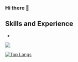 ### Hi there 👋

<!--
**RomanIlchenko1308/RomanIlchenko1308** is a ✨ _special_ ✨ repository because its `README.md` (this file) appears on your GitHub profile.

Here are some ideas to get you started:

- 🔭 I’m currently working on ...
- 🌱 I’m currently learning ...
- 👯 I’m looking to collaborate on ...
- 🤔 I’m looking for help with ...
- 💬 Ask me about ...
- 📫 How to reach me: ...
- 😄 Pronouns: ...
- ⚡ Fun fact: ...
-->

## Skills and Experience
* <ion-icon name="logo-react"></ion-icon>

<img align="center" src="https://github-readme-stats.vercel.app/api?username=RomanIlchenko1308&show_icons=true&count_private=true&theme=radical&include_all_commits=true" />


[![Top Langs](https://github-readme-stats.vercel.app/api/top-langs/?username=anuraghazra&layout=compact)](https://github.com/anuraghazra/github-readme-stats)
